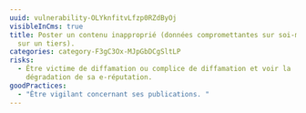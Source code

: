 ```yaml
---
uuid: vulnerability-OLYknfitvLfzp0RZdByOj
visibleInCms: true
title: Poster un contenu inapproprié (données compromettantes sur soi-même ou
  sur un tiers).
categories: category-F3gC3Ox-MJpGbDCgSltLP
risks:
  - Être victime de diffamation ou complice de diffamation et voir la
    dégradation de sa e-réputation.
goodPractices:
  - "Être vigilant concernant ses publications. "
---
```

